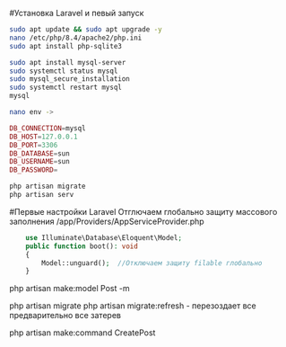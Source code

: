 #Установка Laravel и певый запуск
```bash
sudo apt update && sudo apt upgrade -y
nano /etc/php/8.4/apache2/php.ini
sudo apt install php-sqlite3

sudo apt install mysql-server
sudo systemctl status mysql
sudo mysql_secure_installation
sudo systemctl restart mysql
mysql
```
```bash
nano env -> 
```
```php
DB_CONNECTION=mysql
DB_HOST=127.0.0.1
DB_PORT=3306
DB_DATABASE=sun
DB_USERNAME=sun
DB_PASSWORD=

php artisan migrate
php artisan serv
```

#Первые настройки Laravel
Отглючаем глобально защиту массового заполнения
/app/Providers/AppServiceProvider.php
```php
    use Illuminate\Database\Eloquent\Model; 
    public function boot(): void
    {
        Model::unguard();  //Отключаем защиту filable глобально
    }
```

php artisan make:model Post -m

php artisan migrate
php artisan migrate:refresh - перезоздает все предварительно все затерев

php artisan make:command CreatePost
